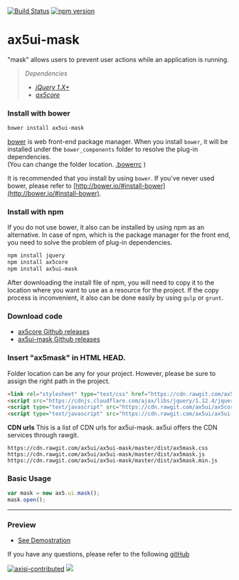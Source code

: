 [![Build Status](https://travis-ci.org/ax5ui/ax5ui-mask.svg?branch=master)](https://travis-ci.org/ax5ui/ax5ui-mask)
[![npm version](https://badge.fury.io/js/ax5ui-mask.svg)](https://badge.fury.io/js/ax5ui-mask)

# ax5ui-mask
"mask" allows users to prevent user actions while an application is running.
> *Dependencies*
> * _[jQuery 1.X+](http://jquery.com/)_
> * _[ax5core](http://ax5.io/ax5core)_


### Install with bower
```sh
bower install ax5ui-mask
```
[bower](http://bower.io/#install-bower) is web front-end package manager.
When you install `bower`, it will be installed under the `bower_components` folder to resolve the plug-in dependencies.  
(You can change the folder location. [.bowerrc](http://bower.io/docs/config/#bowerrc-specification) )

It is recommended that you install by using `bower`. 
If you've never used bower, please refer to [http://bower.io/#install-bower](http://bower.io/#install-bower).

### Install with npm
If you do not use bower, it also can be installed by using npm as an alternative.
In case of npm, which is the package manager for the front end, you need to solve the problem of plug-in dependencies.

```sh
npm install jquery
npm install ax5core
npm install ax5ui-mask
```

After downloading the install file of npm, you will need to copy it to the location where you want to use as a resource for the project.
If the copy process is inconvenient, it also can be done easily by using `gulp` or `grunt`.

### Download code
- [ax5core Github releases](https://github.com/ax5ui/ax5core/releases)
- [ax5ui-mask Github releases](https://github.com/ax5ui/ax5ui-mask/releases)

### Insert "ax5mask" in HTML HEAD.

Folder location can be any for your project. However, please be sure to assign the right path in the project.
```html
<link rel="stylesheet" type="text/css" href="https://cdn.rawgit.com/ax5ui/ax5ui-mask/master/dist/ax5mask.css" />
<script src="https://cdnjs.cloudflare.com/ajax/libs/jquery/1.12.4/jquery.min.js"></script>
<script type="text/javascript" src="https://cdn.rawgit.com/ax5ui/ax5core/master/dist/ax5core.min.js"></script>
<script type="text/javascript" src="https://cdn.rawgit.com/ax5ui/ax5ui-mask/master/dist/ax5mask.min.js"></script>
```

**CDN urls**
This is a list of CDN urls for ax5ui-mask. ax5ui offers the CDN services through rawgit.
```
https://cdn.rawgit.com/ax5ui/ax5ui-mask/master/dist/ax5mask.css
https://cdn.rawgit.com/ax5ui/ax5ui-mask/master/dist/ax5mask.js
https://cdn.rawgit.com/ax5ui/ax5ui-mask/master/dist/ax5mask.min.js
```

### Basic Usage
```js
var mask = new ax5.ui.mask();
mask.open();
```

***

### Preview
- [See Demostration](http://ax5.io/ax5ui-mask/demo/index.html)

If you have any questions, please refer to the following [gitHub](https://github.com/ax5ui/ax5ui-kernel)


[![axisj-contributed](https://img.shields.io/badge/AXISJ.com-Contributed-green.svg)](https://github.com/axisj)
![](https://img.shields.io/badge/Seowoo-Mondo&Thomas-red.svg)
